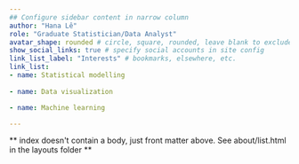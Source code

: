 ```yaml
---
## Configure sidebar content in narrow column
author: "Hana Lê"
role: "Graduate Statistician/Data Analyst"
avatar_shape: rounded # circle, square, rounded, leave blank to exclude
show_social_links: true # specify social accounts in site config
link_list_label: "Interests" # bookmarks, elsewhere, etc.
link_list:
- name: Statistical modelling
 
- name: Data visualization

- name: Machine learning

---
```


** index doesn't contain a body, just front matter above.
See about/list.html in the layouts folder **